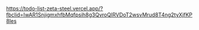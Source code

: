 https://todo-list-zeta-steel.vercel.app/?fbclid=IwAR1SnjigmxhfbMqfpsih8g3QvroQIRVDoT2wsvMrud8T4ng2tyXjfKP8les
